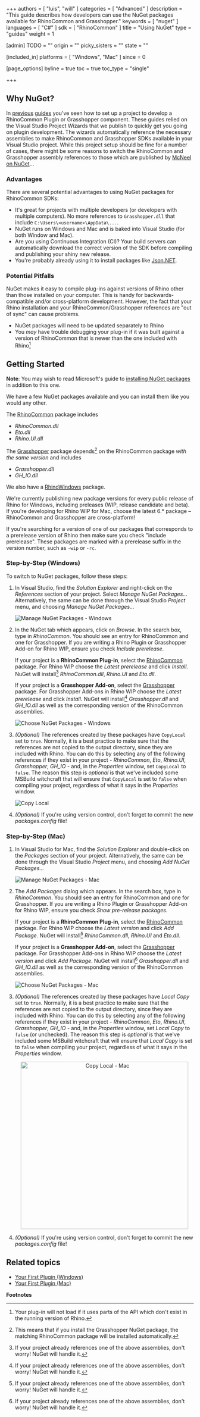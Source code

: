 +++
authors = [ "luis", "will" ]
categories = [ "Advanced" ]
description = "This guide describes how developers can use the NuGet packages available for RhinoCommon and Grasshopper."
keywords = [ "nuget" ]
languages = [ "C#" ]
sdk = [ "RhinoCommon" ]
title = "Using NuGet"
type = "guides"
weight = 1

[admin]
TODO = ""
origin = ""
picky_sisters = ""
state = ""

[included_in]
platforms = [ "Windows", "Mac" ]
since = 0

[page_options]
byline = true
toc = true
toc_type = "single"

+++


## Why NuGet?

In [previous](/guides/rhinocommon/your-first-plugin-windows/) [guides](/guides/rhinocommon/your-first-plugin-mac/) you’ve seen how to set up a project to develop a RhinoCommon Plugin or Grasshopper component.  These guides relied on the Visual Studio Project Wizards that we publish to quickly get you going on plugin development.  The wizards automatically reference the necessary assemblies to make RhinoCommon and Grasshopper SDKs available in your Visual Studio project.  While this project setup should be fine for a number of cases, there might be some reasons to switch the RhinoCommon and Grasshopper assembly references to those which are published by [McNeel on NuGet](https://www.nuget.org/profiles/McNeel)...

### Advantages

There are several potential advantages to using NuGet packages for RhinoCommon SDKs:

* It's great for projects with multiple developers (or developers with multiple computers). No more references to `Grasshopper.dll` that include `C:\Users\<username>\AppData\...`.
* NuGet runs on Windows and Mac and is baked into Visual Studio (for both Window and Mac).
* Are you using Continuous Integration (CI)?  Your build servers can automatically download the correct version of the SDK before compiling and publishing your shiny new release.
* You're probably already using it to install packages like [Json.NET](https://www.nuget.org/packages/newtonsoft.json).

### Potential Pitfalls

NuGet makes it easy to compile plug-ins against versions of Rhino other than those installed on your computer. This is handy for backwards-compatible and/or cross-platform development. However, the fact that your Rhino installation and your RhinoCommon/Grasshopper references are "out of sync" can cause problems.

* NuGet packages will need to be updated separately to Rhino
* You _may_ have trouble debugging your plug-in if it was built against a version of RhinoCommon that is newer than the one included with Rhino[^a]

## Getting Started

<div class="bs-callout">

<strong>Note</strong>: You may wish to read Microsoft's guide to <a href="https://docs.microsoft.com/en-gb/nuget/quickstart/use-a-package">installing NuGet packages</a> in addition to this one.

</div>

We have a few NuGet packages available and you can install them like you would any other. 

The [RhinoCommon] package includes

* *RhinoCommon.dll*
* *Eto.dll*
* *Rhino.UI.dll*

The [Grasshopper] package depends[^1] on the RhinoCommon package _with the same version_ and includes

* *Grasshopper.dll*
* *GH_IO.dll*

We also have a [RhinoWindows](https://www.nuget.org/packages/RhinoWindows) package.

We're currently publishing new package versions for every public release of Rhino for Windows, including preleases (WIP, release candidate and beta). If you're developing for Rhino WIP for Mac, choose the latest 6.* package – RhinoCommon and Grasshopper are cross-platform!

If you're searching for a version of one of our packages that corresponds to a prerelease version of Rhino then make sure you check "include prerelease". These packages are marked with a prerelease suffix in the version number, such as `-wip` or `-rc`.

### Step-by-Step (Windows)

To switch to NuGet packages, follow these steps:

1. In Visual Studio, find the *Solution Explorer* and right-click on the *References* section of your project. Select *Manage NuGet Packages...* Alternatively, the same can be done through the Visual Studio *Project* menu, and choosing *Manage NuGet Packages...*

    ![Manage NuGet Packages - Windows](/images/using-nuget-01.png)

2. In the NuGet tab which appears, click on *Browse*. In the search box, type in *RhinoCommon*. You should see an entry for RhinoCommon and one for Grasshopper. If you are writing a Rhino Plugin or Grasshopper Add-on for Rhino WIP, ensure you check *Include prerelease*.

    If your project is a **RhinoCommon Plug-in**, select the [RhinoCommon] package. For Rhino WIP choose the *Latest prerelease* and click *Install*. NuGet will install[^2] *RhinoCommon.dll*, *Rhino.UI* and *Eto.dll*.

    If your project is a **Grasshopper Add-on**, select the [Grasshopper] package. For Grasshopper Add-ons in Rhino WIP choose the *Latest prerelease* and click *Install*. NuGet will install[^2] *Grasshopper.dll* and *GH_IO.dll* as well as the corresponding version of the RhinoCommon assemblies.

    ![Choose NuGet Packages - Windows](/images/using-nuget-02.png)

3. *(Optional)* The references created by these packages have `CopyLocal` set to `true`.  Normally, it is a best practice to make sure that the references are not copied to the output directory, since they are included with Rhino. You can do this by selecting any of the following references if they exist in your project - *RhinoCommon*, *Eto*, *Rhino.UI*, *Grasshopper*, *GH_IO* - and, in the *Properties* window, set `CopyLocal` to `false`.  The reason this step is *optional* is that we've included some MSBuild witchcraft that will ensure that `CopyLocal` is set to `false` when compiling your project, regardless of what it says in the *Properties* window.

    ![Copy Local](/images/using-nuget-03.png)

4. _(Optional)_ If you're using version control, don't forget to commit the new _packages.config_ file!

### Step-by-Step (Mac)

1. In Visual Studio for Mac, find the *Solution Explorer* and double-click on the *Packages* section of your project.  Alternatively, the same can be done through the Visual Studio *Project* menu, and choosing *Add NuGet Packages...*

    ![Manage NuGet Packages - Mac](/images/using-nuget-04.png)

2. The *Add Packages* dialog which appears. In the search box, type in *RhinoCommon*. You should see an entry for RhinoCommon and one for Grasshopper. If you are writing a Rhino Plugin or Grasshopper Add-on for Rhino WIP, ensure you check *Show pre-release packages*.

    If your project is a **RhinoCommon Plug-in**, select the [RhinoCommon] package. For Rhino WIP choose the *Latest version* and click *Add Package*. NuGet will install[^2] *RhinoCommon.dll*, *Rhino.UI* and *Eto.dll*.

    If your project is a **Grasshopper Add-on**, select the [Grasshopper] package. For Grasshopper Add-ons in Rhino WIP choose the *Latest version* and click *Add Package*. NuGet will install[^2] *Grasshopper.dll* and *GH_IO.dll* as well as the corresponding version of the RhinoCommon assemblies.

    ![Choose NuGet Packages - Mac](/images/using-nuget-05.png)

3. *(Optional)* The references created by these packages have *Local Copy* set to `true`.  Normally, it is a best practice to make sure that the references are not copied to the output directory, since they are included with Rhino. You can do this by selecting any of the following references if they exist in your project - *RhinoCommon*, *Eto*, *Rhino.UI*, *Grasshopper*, *GH_IO* - and, in the *Properties* window, set *Local Copy* to `false` (or unchecked).  The reason this step is *optional* is that we've included some MSBuild witchcraft that will ensure that *Local Copy* is set to `false` when compiling your project, regardless of what it says in the *Properties* window.

    <p style="text-align:center;"><img src="/images/using-nuget-06.png" alt="Copy Local - Mac" style="width: 450px;"/></p>
4. _(Optional)_ If you're using version control, don't forget to commit the new _packages.config_ file!

## Related topics

- [Your First Plugin (Windows)](/guides/rhinocommon/your-first-plugin-windows)
- [Your First Plugin (Mac)](/guides/rhinocommon/your-first-plugin-mac)

**Footnotes**
[^1]: This means that if you install the Grasshopper NuGet package, the matching RhinoCommon package will be installed automatically.
[^2]: If your project already references one of the above assemblies, don't worry! NuGet will handle it.
[^a]: Your plug-in will not load if it uses parts of the API which don't exist in the running version of Rhino.

[RhinoCommon]: https://www.nuget.org/packages/rhinocommon
[Grasshopper]: https://www.nuget.org/packages/grasshopper
